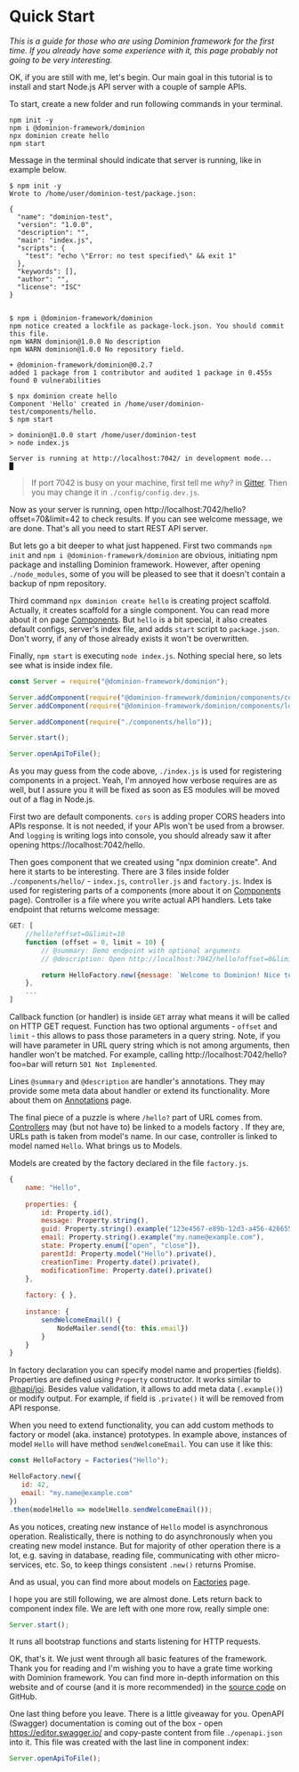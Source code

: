# Quick Start

_This is a guide for those who are using Dominion framework 
for the first time. If you already have some experience with it, 
this page probably not going to be very interesting._

OK, if you are still with me, let's begin. Our main goal in
this tutorial is to install and start Node.js API server with a couple
of sample APIs.

To start, create a new folder and run following commands in 
your terminal.
     
```shell script
npm init -y
npm i @dominion-framework/dominion
npx dominion create hello
npm start

```

Message in the terminal should indicate that server is running, 
like in example below. 

<pre class="terminal" onmouseenter="scroll({top: 1e4 ,behavior: 'smooth'})">
<code><span class="hljs-meta">$</span> <span class="hljs-built_in">npm</span> init -y
Wrote to /home/user/dominion-test/package.json:

{
  "name": "dominion-test",
  "version": "1.0.0",
  "description": "",
  "main": "index.js",
  "scripts": {
    "test": "echo \"Error: no test specified\" && exit 1"
  },
  "keywords": [],
  "author": "",
  "license": "ISC"
}


<span class="hljs-meta">$</span> <span class="hljs-built_in">npm</span> i @dominion-framework/dominion
npm notice created a lockfile as package-lock.json. You should commit this file.
npm WARN dominion@1.0.0 No description
npm WARN dominion@1.0.0 No repository field.

+ @dominion-framework/dominion@0.2.7
added 1 package from 1 contributor and audited 1 package in 0.455s
found <span class="hljs-meta-string">0</span> vulnerabilities

<span class="hljs-meta">$</span> <span class="hljs-built_in">npx</span> dominion create hello
Component 'Hello' created in /home/user/dominion-test/components/hello.
<span class="hljs-meta">$</span> <span class="hljs-built_in">npm</span> start

> dominion@1.0.0 start /home/user/dominion-test
> node index.js

<span class="hljs-meta-string">Server is running at http://localhost:7042/ in development mode...</span>
<span class="hljs-meta-string">&#9608;</span></code>
</pre>

> If port 7042 is busy on your machine, first tell me _why?_ in
> [Gitter](https://gitter.im/dominion-framework/community). Then 
> you may change it in `./config/config.dev.js`. 

Now as your server is running, open 
http://localhost:7042/hello?offset=70&limit=42 to check results. 
If you can see welcome message, we are done. That's all you need to
start REST API server.

But lets go a bit deeper to what just happened. First two commands
`npm init` and `npm i @dominion-framework/dominion` are obvious, 
initiating npm package and installing Dominion framework. However, 
after opening `./node_modules`, some of you will be pleased to see
that it doesn't contain a backup of npm repository.

Third command `npx dominion create hello` is creating project scaffold.
Actually, it creates scaffold for a single component. You can read
more about it on page [Components](/components). But `hello` is 
a bit special, it also creates default configs, server's index file, 
and adds `start` script to `package.json`. Don't worry, if any of 
those already exists it won't be overwritten.

Finally, `npm start` is executing `node index.js`. Nothing special
here, so lets see what is inside index file.

```js
const Server = require("@dominion-framework/dominion");

Server.addComponent(require("@dominion-framework/dominion/components/cors"));
Server.addComponent(require("@dominion-framework/dominion/components/logging"));

Server.addComponent(require("./components/hello"));

Server.start();

Server.openApiToFile();
``` 

As you may guess from the code above, `./index.js` is used for 
registering components in a project. Yeah, I'm annoyed how verbose
requires are as well, but I assure you it will be fixed as soon as
ES modules will be moved out of a flag in Node.js.

First two are default components. `cors` is adding proper CORS headers
into APIs response. It is not needed, if your APIs won't  be used
from a browser. And `logging` is writing logs into console, you should
already saw it after opening https://localhost:7042/hello.

Then goes component that we created using "npx dominion create". 
And here it starts to be interesting. There are 3 files inside 
folder `./components/hello/` - `index.js`, `controller.js` and
`factory.js`. Index is used for registering parts of a components
(more about it on [Components](/components) page). Controller 
is a file where you write actual API handlers. Lets take 
endpoint that returns welcome message:

```js
GET: [
    //hello?offset=0&limit=10
    function (offset = 0, limit = 10) {
        // @summary: Demo endpoint with optional arguments
        // @description: Open http://localhost:7042/hello?offset=0&limit=10 to see results

        return HelloFactory.new({message: `Welcome to Dominion! Nice to meet you! [${offset}, ${limit}]` });
    },
    ...
]
```  
Callback function (or handler) is inside `GET` array what means it will
be called on HTTP GET request. Function has two optional arguments - 
`offset` and `limit` - this allows to pass those parameters in a query
string. Note, if you will have parameter in URL query string which 
is not among arguments, then handler won't be matched. For example, 
calling http://localhost:7042/hello?foo=bar will return `501 Not Implemented`.

Lines `@summary` and `@description` are handler's annotations. They 
may provide some meta data about handler or extend its functionality.
More about them on [Annotations](/annotations) page.

The final piece of a puzzle is where `/hello?` part of URL comes from.
[Controllers](/controllers) may (but not have to) be linked to a models
factory . If they are, URLs path is taken from model's name. 
In our case, controller is linked to model named `Hello`. 
What brings us to Models.

Models are created by the factory declared in the file `factory.js`.
```js
{
    name: "Hello",
    
    properties: {
        id: Property.id(),
        message: Property.string(),
        guid: Property.string().example("123e4567-e89b-12d3-a456-426655440000"),
        email: Property.string().example("my.name@example.com"),
        state: Property.enum(["open", "close"]),
        parentId: Property.model("Hello").private(),
        creationTime: Property.date().private(),
        modificationTime: Property.date().private()
    },
    
    factory: { },
    
    instance: {
        sendWelcomeEmail() {
            NodeMailer.send({to: this.email})  
        } 
    }
}
```   
In factory declaration you can specify model name and properties (fields).
Properties are defined using `Property` constructor. It works 
similar to [@hapi/joi](https://github.com/hapijs/joi). Besides 
value validation, it allows to add meta data (`.example()`) or 
modify output. For example, if field is `.private()` it will be removed
from API response.

When you need to extend functionality, you can add custom methods to
factory or model (aka. instance) prototypes. In example above, instances 
of model `Hello` will have method `sendWelcomeEmail`. You can use it
like this:
```js
const HelloFactory = Factories("Hello");

HelloFactory.new({
   id: 42,
   email: "my.name@example.com"
})
.then(modelHello => modelHello.sendWelcomeEmail());
```
As you notices, creating new instance of `Hello` model is 
asynchronous operation. Realistically, there is nothing
to do asynchronously when you creating new model instance.
But for majority of other operation there is a lot, e.g. saving 
in database, reading file, communicating with other micro-services, etc.
So, to keep things consistent `.new()` returns Promise.       

And as usual, you can find more about models on [Factories](/factories) page.


I hope you are still following, we are almost done. 
Lets return back to component index file. We are left with one more
row, really simple one: 
```js
Server.start();
```
It runs all bootstrap functions and starts listening for HTTP requests.

OK, that's it. We just went through all basic features of the framework.
Thank you for reading and I'm wishing you to have a grate time working
with Dominion framework. You can find more in-depth information on this
website and of course (and it is more recommended) in the
 [source code](https://github.com/dominion-framework/dominion) on GitHub.
 

One last thing before you leave. There is a little giveaway for you.
OpenAPI (Swagger) documentation is coming out of the box -
open https://editor.swagger.io/ and copy-paste content from 
file `./openapi.json` into it. This file was created with the last 
line in component index:

```js
Server.openApiToFile();
```  

